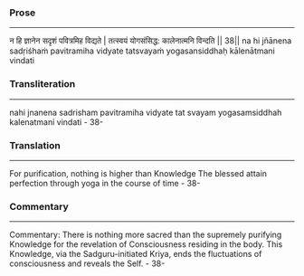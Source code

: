 ### Prose 
 --- 
न हि ज्ञानेन सदृशं पवित्रमिह विद्यते |
तत्स्वयं योगसंसिद्ध: कालेनात्मनि विन्दति || 38||
na hi jñānena sadṛiśhaṁ pavitramiha vidyate
tatsvayaṁ yogasansiddhaḥ kālenātmani vindati

### Transliteration 
 --- 
nahi jnanena sadrisham pavitramiha vidyate tat svayam yogasamsiddhah kalenatmani vindati - 38-

### Translation 
 --- 
For purification, nothing is higher than Knowledge The blessed attain perfection through yoga in the course of time - 38-

### Commentary 
 --- 
Commentary: There is nothing more sacred than the supremely purifying Knowledge for the revelation of Consciousness residing in the body. This Knowledge, via the Sadguru-initiated Kriya, ends the fluctuations of consciousness and reveals the Self. - 38-